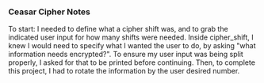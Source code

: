 ### Ceasar Cipher Notes

To start: I needed to define what a cipher shift was, and to grab the indicated user input for how many shifts were needed. Inside cipher_shift, I knew I would need to specify what I wanted the user to do, by asking "what information needs encrypted?". To ensure my user input was being split properly, I asked for that to be printed before continuing. Then, to complete this project, I had to rotate the information by the user desired number.
